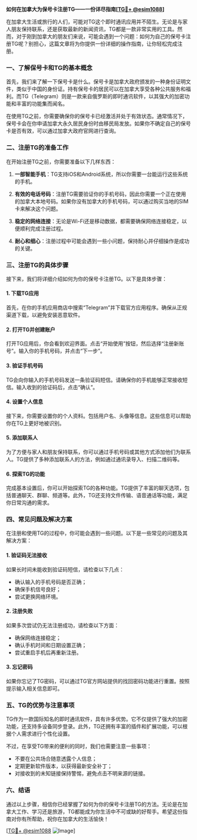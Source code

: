 **如何在加拿大为保号卡注册TG——一份详尽指南[[TG💪+ @esim1088](https://t.me/s/esim1088)]**

在加拿大生活或旅行的人们，可能对TG这个即时通讯应用并不陌生。无论是与家人朋友保持联系，还是获取最新的新闻资讯，TG都是一款非常实用的工具。然而，对于刚到加拿大的朋友们来说，可能会遇到一个问题：如何为自己的保号卡注册TG呢？别担心，这篇文章将为你提供一份详细的操作指南，让你轻松完成注册。

### 一、了解保号卡和TG的基本概念

首先，我们来了解一下保号卡是什么。保号卡是加拿大政府颁发的一种身份证明文件，类似于中国的身份证。持有保号卡的居民可以在加拿大享受各种公共服务和福利。而TG（Telegram）则是一款来自俄罗斯的即时通讯软件，以其强大的加密功能和丰富的功能集而闻名。

在使用TG之前，你需要确保你的保号卡已经激活并处于有效状态。通常情况下，保号卡会在你申请加拿大永久居民身份时由移民局发放。如果你不确定自己的保号卡是否有效，可以通过加拿大政府官网进行查询。

### 二、注册TG的准备工作

在开始注册TG之前，你需要准备以下几样东西：

1. **一部智能手机**：TG支持iOS和Android系统，所以你需要一台能运行这些系统的手机。
   
2. **有效的电话号码**：注册TG需要验证你的手机号码，因此你需要一个正在使用的加拿大本地号码。如果你没有加拿大的手机号码，可以通过购买当地的SIM卡来解决这个问题。

3. **稳定的网络连接**：无论是Wi-Fi还是移动数据，都需要确保网络连接稳定，以便顺利完成注册过程。

4. **耐心和细心**：注册过程中可能会遇到一些小问题，保持耐心并仔细操作是成功的关键。

### 三、注册TG的具体步骤

接下来，我们将详细介绍如何为你的保号卡注册TG。以下是具体步骤：

#### 1. 下载TG应用

首先，在你的手机应用商店中搜索“Telegram”并下载官方应用程序。确保从正规渠道下载，以避免安装恶意软件。

#### 2. 打开TG并创建账户

打开TG应用后，你会看到欢迎界面。点击“开始使用”按钮，然后选择“注册新账号”。输入你的手机号码，并点击“下一步”。

#### 3. 验证手机号码

TG会向你输入的手机号码发送一条验证码短信。请确保你的手机能够正常接收短信。输入收到的验证码后，点击“确认”。

#### 4. 设置个人信息

接下来，你需要设置你的个人资料。包括用户名、头像等信息。这些信息可以帮助你在TG上更好地被识别。

#### 5. 添加联系人

为了方便与家人和朋友保持联系，你可以通过手机号码或其他方式添加他们为联系人。TG提供了多种添加联系人的方法，例如通过通讯录导入、扫描二维码等。

#### 6. 探索TG的功能

完成基本设置后，你可以开始探索TG的各种功能。TG提供了丰富的聊天选项，包括普通聊天、群聊、频道等。此外，TG还支持文件传输、语音通话等功能，满足你日常沟通的需求。

### 四、常见问题及解决方案

在注册和使用TG的过程中，你可能会遇到一些问题。以下是一些常见的问题及其解决方案：

#### 1. 验证码无法接收

如果长时间未能收到验证码短信，请检查以下几点：
- 确认输入的手机号码是否正确；
- 确保手机信号良好；
- 尝试更换网络环境。

#### 2. 注册失败

如果多次尝试仍无法注册成功，请检查以下方面：
- 确保网络连接稳定；
- 确认手机时间和日期设置正确；
- 尝试重启手机后再重新注册。

#### 3. 忘记密码

如果你忘记了TG密码，可以通过TG官方网站提供的找回密码功能进行重置。按照提示输入相关信息即可。

### 五、TG的优势与注意事项

TG作为一款国际知名的即时通讯软件，具有许多优势。它不仅提供了强大的加密功能，还支持多设备同步登录。此外，TG还拥有丰富的插件和扩展功能，可以根据个人需求进行个性化设置。

不过，在享受TG带来的便利的同时，我们也需要注意一些事项：
- 不要在公共场合随意透露个人信息；
- 定期更新软件版本，以获得最新安全补丁；
- 对接收到的未知链接保持警惕，避免点击不明来源的链接。

### 六、结语

通过以上步骤，相信你已经掌握了如何为你的保号卡注册TG的方法。无论是在加拿大工作、学习还是旅游，TG都能成为你生活中不可或缺的好帮手。希望这份指南对你有所帮助，祝你在加拿大的生活愉快！

[[TG💪+ @esim1088](https://t.me/s/esim1088) ![Image](https://i.postimg.cc/4NQfJmqS/Snipaste-2025-05-13-00-14-12.png)]